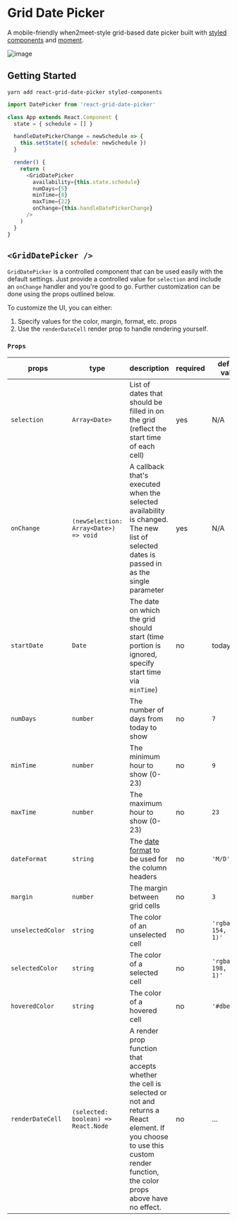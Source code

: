# Grid Date Picker

A mobile-friendly when2meet-style grid-based date picker built with [styled components](https://github.com/styled-components/styled-components) and [moment](momentjs.com).

![image](https://image.ibb.co/jDKJBT/react_grid_date_picker.png)

## Getting Started

```
yarn add react-grid-date-picker styled-components
```

```js
import DatePicker from 'react-grid-date-picker'

class App extends React.Component {
  state = { schedule = [] }

  handleDatePickerChange = newSchedule => {
    this.setState({ schedule: newSchedule })
  }

  render() {
    return (
      <GridDatePicker
        availability={this.state.schedule}
        numDays={5}
        minTime={8}
        maxTime={22}
        onChange={this.handleDatePickerChange}
      />
    )
  }
}
```

## `<GridDatePicker />`

`GridDatePicker` is a controlled component that can be used easily with the default settings. Just provide a controlled value for `selection` and include an `onChange` handler and you're good to go. Further customization can be done using the props outlined below.

To customize the UI, you can either:
1. Specify values for the color, margin, format, etc. props
2. Use the `renderDateCell` render prop to handle rendering yourself.

### `Props`

| props | type | description |required | default value |
--- | --- | --- | --- | ---
`selection` | `Array<Date>` | List of dates that should be filled in on the grid (reflect the start time of each cell) | yes | N/A
`onChange` | `(newSelection: Array<Date>) => void` | A callback that's executed when the selected availability is changed. The new list of selected dates is passed in as the single parameter | yes | N/A
`startDate` | `Date` | The date on which the grid should start (time portion is ignored, specify start time via `minTime`) | no | today
`numDays` | `number` | The number of days from today to show | no | `7`
`minTime` | `number` | The minimum hour to show (0-23) | no | `9`
`maxTime` | `number` | The maximum hour to show (0-23) | no | `23`
`dateFormat` | `string` | The [date format](http://momentjs.com/docs/#/displaying/) to be used for the column headers | no | `'M/D'`
`margin` | `number` | The margin between grid cells | no | `3`
`unselectedColor` | `string` | The color of an unselected cell | no | `'rgba(89, 154, 242, 1)'`
`selectedColor` | `string` | The color of a selected cell | no | `'rgba(162, 198, 248, 1)'`
`hoveredColor` | `string` | The color of a hovered cell | no | `'#dbedff'`
`renderDateCell` | `(selected: boolean) => React.Node` | A render prop function that accepts whether the cell is selected or not and returns a React element. If you choose to use this custom render function, the color props above have no effect. | no | ...